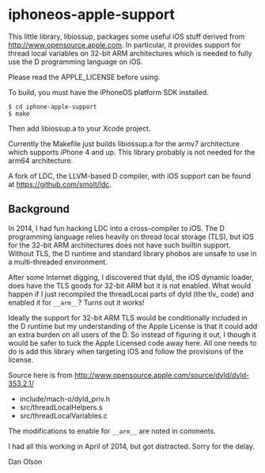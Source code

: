 iphoneos-apple-support
======================

This little library, libiossup, packages some useful iOS stuff derived
from http://www.opensource.apple.com.  In particular, it provides
support for thread local variables on 32-bit ARM architectures which
is needed to fully use the D programming language on iOS.

Please read the APPLE_LICENSE before using.

To build, you must have the iPhoneOS platform SDK installed.

	$ cd iphone-apple-support
	$ make

Then add libiossup.a to your Xcode project.

Currently the Makefile just builds libiossup.a for the armv7
architecture which supports iPhone 4 and up.  This library probably is
not needed for the arm64 architecture.

A fork of LDC, the LLVM-based D compiler, with iOS support can be
found at https://github.com/smolt/ldc.

Background
----------

In 2014, I had fun hacking LDC into a cross-compiler to iOS.  The D
programming language relies heavily on thread local storage (TLS), but
iOS for the 32-bit ARM architectures does not have such builtin
support.  Without TLS, the D runtime and standard library phobos are
unsafe to use in a multi-threaded environment.

After some Internet digging, I discovered that dyld, the iOS dynamic
loader, does have the TLS goods for 32-bit ARM but it is not enabled.
What would happen if I just recompiled the threadLocal parts of dyld
(the tlv_ code) and enabled it for `__arm__`?  Turns out it works!

Ideally the support for 32-bit ARM TLS would be conditionally included
in the D runtime but my understanding of the Apple License is that it
could add an extra burden on all users of the D.  So instead of
figuring it out, I though it would be safer to tuck the Apple Licensed
code away here.  All one needs to do is add this library when
targeting iOS and follow the provisions of the license.

Source here is from
http://www.opensource.apple.com/source/dyld/dyld-353.2.1/
- include/mach-o/dyld_priv.h
- src/threadLocalHelpers.s
- src/threadLocalVariables.c

The modifications to enable for `__arm__` are noted in comments.

I had all this working in April of 2014, but got distracted.  Sorry
for the delay.

Dan Olson
